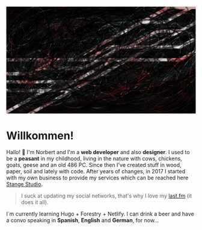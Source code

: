 
![Image of Yaktocat](https://raw.githubusercontent.com/n0rb3r7/n0rb3r7/master/img/strings-ns.webp)
# Willkommen!
Hallo! :wave: I'm Norbert and I'm a **web developer** and also **designer**. I used to be a **peasant** in my childhood, living in the nature with cows, chickens, goats, geese and an old 486 PC. Since then I've created stuff in wood, paper, soil and lately with code. 
After years of changes, in 2017 I started with my own business to provide my services which can be reached here [Stange Studio](https://stangestudio.com/).
> I suck at updating my social networks, that's why I love my [last.fm](https://www.last.fm/es/user/N0rb3r7/) (it does it all).

I`m currently learning Hugo + Forestry + Netlify. 
I can drink a beer and have a convo speaking in **Spanish**, **English** and **German**, for now... 

<!--


**n0rb3r7/n0rb3r7** is a ✨ _special_ ✨ repository because its `README.md` (this file) appears on your GitHub profile.


-->
